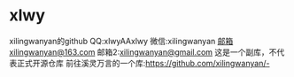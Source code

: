 # xlwy
xilingwanyan的github
QQ:xlwyAAxlwy
微信:xilingwanyan
邮箱xilingwanyan@163.com
邮箱2:xilingwanyan@gmail.com
这是一个副库，不代表正式开源仓库
前往溪灵万言的一个库:https://github.com/xilingwanyan/-
